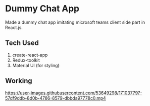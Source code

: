 # Dummy Chat App

Made a dummy chat app imitating microsoft teams client side part in React.js.

## Tech Used
1. create-react-app
2. Redux-toolkit
3. Material UI (for styling)

## Working

https://user-images.githubusercontent.com/53649298/171037797-57df9ddb-8d0b-4786-8579-dbbda97778c0.mp4

